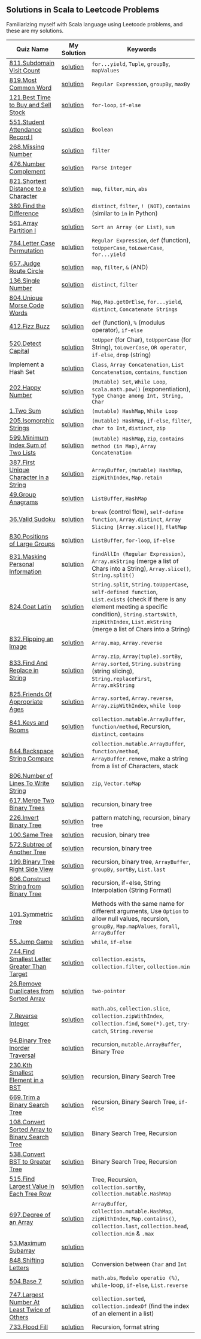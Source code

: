 
## Solutions in Scala to Leetcode Problems

Familiarizing myself with Scala language using Leetcode problems, and these are my solutions. 



| Quiz Name | My Solution | Keywords |
|-----------|-------------|------------------------------|
|[811.Subdomain Visit Count](https://leetcode.com/problems/subdomain-visit-count/description/) |[solution](https://github.com/XD-DENG/leetcode-scala/blob/master/src/811.scala)|`for...yield`, `Tuple`, `groupBy`, `mapValues`|
|[819.Most Common Word](https://leetcode.com/problems/most-common-word/description/)|[solution](https://github.com/XD-DENG/leetcode-scala/blob/master/src/819.scala)|`Regular Expression`, `groupBy`, `maxBy`|
|[121.Best Time to Buy and Sell Stock](https://leetcode.com/problems/best-time-to-buy-and-sell-stock/description/)|[solution](https://github.com/XD-DENG/leetcode-scala/blob/master/src/121.scala) |`for-loop`, `if-else` |  
|[551.Student Attendance Record I](https://leetcode.com/problems/student-attendance-record-i/description/) |[solution](https://github.com/XD-DENG/leetcode-scala/blob/master/src/551.scala) |`Boolean` |
|[268.Missing Number](https://leetcode.com/problems/missing-number/description/)|[solution](https://github.com/XD-DENG/leetcode-scala/blob/master/src/268.scala)|`filter`|
|[476.Number Complement](https://leetcode.com/problems/number-complement/description/)|[solution](https://github.com/XD-DENG/leetcode-scala/blob/master/src/476.scala)|`Parse Integer`|
|[821.Shortest Distance to a Character](https://leetcode.com/problems/shortest-distance-to-a-character/description/)|[solution](https://github.com/XD-DENG/leetcode-scala/blob/master/src/821.scala)|`map`, `filter`, `min`, `abs`|
|[389.Find the Difference](https://leetcode.com/problems/find-the-difference/description/)|[solution](https://github.com/XD-DENG/leetcode-scala/blob/master/src/389.scala)|`distinct`, `filter`, `! (NOT)`, `contains` (similar to `in` in Python)|
|[561.Array Partition I](https://leetcode.com/problems/array-partition-i/description/)|[solution](https://github.com/XD-DENG/leetcode-scala/blob/master/src/561.scala)|`Sort an Array (or List)`, `sum`|
|[784.Letter Case Permutation](https://leetcode.com/problems/letter-case-permutation/description/)|[solution](https://github.com/XD-DENG/leetcode-scala/blob/master/src/784.scala)|`Regular Expression`, `def` (function), `toUpperCase`, `toLowerCase`, `for...yield`|
|[657.Judge Route Circle](https://leetcode.com/problems/judge-route-circle/description/)|[solution](https://github.com/XD-DENG/leetcode-scala/blob/master/src/657.scala)|`map`, `filter`, `&` (AND)|
|[136.Single Number](https://leetcode.com/problems/single-number/description/)|[solution](https://github.com/XD-DENG/leetcode-scala/blob/master/src/136.scala)|`distinct`, `filter`|
|[804.Unique Morse Code Words](https://leetcode.com/problems/unique-morse-code-words/description/)|[solution](https://github.com/XD-DENG/leetcode-scala/blob/master/src/804.scala)|`Map`, `Map.getOrElse`, `for...yield`, `distinct`, `Concatenate Strings`|
|[412.Fizz Buzz](https://leetcode.com/problems/fizz-buzz/description/)|[solution](https://github.com/XD-DENG/leetcode-scala/blob/master/src/412.scala)|`def` (function), `%` (modulus operator), `if-else`|
|[520.Detect Capital](https://leetcode.com/problems/detect-capital/description/)|[solution](https://github.com/XD-DENG/leetcode-scala/blob/master/src/520.scala)|`toUpper` (for Char), `toUpperCase` (for String), `toLowerCase`, `OR operator`, `if-else`, `drop` (string)|
|Implement a Hash Set|[solution](https://github.com/XD-DENG/leetcode-scala/blob/master/src/MyHashSet.scala)|`Class`, `Array Concatenation`, `List Concatenation`, `contains`, `function`|
|[202.Happy Number](https://leetcode.com/problems/happy-number/description/)|[solution](https://github.com/XD-DENG/leetcode-scala/blob/master/src/202.scala)|`(Mutable) Set`, `While Loop`, `scala.math.pow()` (exponentiation), `Type Change among Int, String, Char`|
|[1.Two Sum](https://leetcode.com/problems/two-sum/description/)|[solution](https://github.com/XD-DENG/leetcode-scala/blob/master/src/1.scala)|`(mutable) HashMap`, `While Loop`|
|[205.Isomorphic Strings](https://leetcode.com/problems/isomorphic-strings/description/)|[solution](https://github.com/XD-DENG/leetcode-scala/blob/master/src/205.scala)|`(mutable) HashMap`, `if-else`, `filter`, `char to Int`, `distinct`, `zip`|
|[599.Minimum Index Sum of Two Lists](https://leetcode.com/problems/minimum-index-sum-of-two-lists/description/)|[solution](https://github.com/XD-DENG/leetcode-scala/blob/master/src/599.scala)|`(mutable) HashMap`, `zip`, `contains method (in Map)`, `Array Concatenation`|
|[387.First Unique Character in a String](https://leetcode.com/problems/first-unique-character-in-a-string/description/)|[solution](https://github.com/XD-DENG/leetcode-scala/blob/master/src/387.scala)|`ArrayBuffer`, `(mutable) HashMap`, `zipWithIndex`, `Map.retain`|
|[49.Group Anagrams](https://leetcode.com/problems/group-anagrams/description/)|[solution](https://github.com/XD-DENG/leetcode-scala/blob/master/src/49.scala)|`ListBuffer`, `HashMap`|
|[36.Valid Sudoku](https://leetcode.com/problems/valid-sudoku/description/)|[solution](https://github.com/XD-DENG/leetcode-scala/blob/master/src/36.scala)|`break` (control flow), `self-define function`, `Array.distinct`, `Array Slicing [Array.slice()]`, `flatMap`|
|[830.Positions of Large Groups](https://leetcode.com/problems/positions-of-large-groups/description/)|[solution](https://github.com/XD-DENG/leetcode-scala/blob/master/src/830.scala)|`ListBuffer`, `for-loop`, `if-else`|
|[831.Masking Personal Information](https://leetcode.com/problems/masking-personal-information/description/)|[solution](https://github.com/XD-DENG/leetcode-scala/blob/master/src/831.scala)|`findAllIn (Regular Expression)`, `Array.mkString` (merge a list of Chars into a String), `Array.slice()`, `String.split()`|
|[824.Goat Latin](https://leetcode.com/problems/goat-latin/description/)|[solution](https://github.com/XD-DENG/leetcode-scala/blob/master/src/824.scala)|`String.split`, `String.toUpperCase`, `self-defined function`, `List.exists` (check if there is any element meeting a specific condition), `String.startsWith`, `zipWithIndex`, `List.mkString` (merge a list of Chars into a String)|
|[832.Flipping an Image](https://leetcode.com/problems/flipping-an-image/description/)|[solution](https://github.com/XD-DENG/leetcode-scala/blob/master/src/832.scala)|`Array.map`, `Array.reverse`|
|[833.Find And Replace in String](https://leetcode.com/problems/find-and-replace-in-string/description/)|[solution](https://github.com/XD-DENG/leetcode-scala/blob/master/src/833.scala)|`Array.zip`, `Array(tuple).sortBy`, `Array.sorted`, `String.substring` (string slicing), `String.replaceFirst`, `Array.mkString`|
|[825.Friends Of Appropriate Ages](https://leetcode.com/problems/friends-of-appropriate-ages/description/)|[solution](https://github.com/XD-DENG/leetcode-scala/blob/master/src/825.scala)|`Array.sorted`, `Array.reverse`, `Array.zipWithIndex`, `while loop`|
|[841.Keys and Rooms](https://leetcode.com/problems/keys-and-rooms/description/)|[solution](https://github.com/XD-DENG/leetcode-scala/blob/master/src/841.scala)|`collection.mutable.ArrayBuffer`, `function/method`, Recursion, `distinct`, `contains`|
|[844.Backspace String Compare](https://leetcode.com/problems/backspace-string-compare/description/)|[solution](https://github.com/XD-DENG/leetcode-scala/blob/master/src/844.scala)|`collection.mutable.ArrayBuffer`, `function/method`, `ArrayBuffer.remove`, make a string from a list of Characters, stack|
|[806.Number of Lines To Write String](https://leetcode.com/problems/number-of-lines-to-write-string/description/)|[solution](https://github.com/XD-DENG/leetcode-scala/blob/master/src/806.scala)|`zip`, `Vector.toMap`|
|[617.Merge Two Binary Trees](https://leetcode.com/problems/merge-two-binary-trees/description/)|[solution](https://github.com/XD-DENG/leetcode-scala/blob/master/src/617.scala)|recursion, binary tree|
|[226.Invert Binary Tree](https://leetcode.com/problems/invert-binary-tree/description/)|[solution](https://github.com/XD-DENG/leetcode-scala/blob/master/src/226.scala)|pattern matching, recursion, binary tree|
|[100.Same Tree](https://leetcode.com/problems/same-tree/description/)|[solution](https://github.com/XD-DENG/leetcode-scala/blob/master/src/100.scala)|recusion, binary tree|
|[572.Subtree of Another Tree](https://leetcode.com/problems/subtree-of-another-tree/description/)|[solution](https://github.com/XD-DENG/leetcode-scala/blob/master/src/572.scala)|recursion, binary tree|
|[199.Binary Tree Right Side View](https://leetcode.com/problems/binary-tree-right-side-view/description/)|[solution](https://github.com/XD-DENG/leetcode-scala/blob/master/src/199.scala)|recursion, binary tree, `ArrayBuffer`, `groupBy`, `sortBy`, `List.last`|
|[606.Construct String from Binary Tree](https://leetcode.com/problems/construct-string-from-binary-tree/description/)|[solution](https://github.com/XD-DENG/leetcode-scala/blob/master/src/606.scala)|recursion, if-else, String Interpolation (String Format)|
|[101.Symmetric Tree](https://leetcode.com/problems/symmetric-tree/description/)|[solution](https://github.com/XD-DENG/leetcode-scala/blob/master/src/101.scala)|Methods with the same name for different arguments, Use `Option` to allow null values, recursion, `groupBy`, `Map.mapValues`, `forall`, `ArrayBuffer`|
|[55.Jump Game](https://leetcode.com/problems/jump-game/description/)|[solution](https://github.com/XD-DENG/leetcode-scala/blob/master/src/55.scala)|`while`, `if-else`|
|[744.Find Smallest Letter Greater Than Target](https://leetcode.com/problems/find-smallest-letter-greater-than-target/description/)|[solution](https://github.com/XD-DENG/leetcode-scala/blob/master/src/744.scala)|`collection.exists`, `collection.filter`, `collection.min`|
|[26.Remove Duplicates from Sorted Array](https://leetcode.com/problems/remove-duplicates-from-sorted-array/description/)|[solution](https://github.com/XD-DENG/leetcode-scala/blob/master/src/26.scala)|`two-pointer`|
|[7.Reverse Integer](https://leetcode.com/problems/reverse-integer/description/)|[solution](https://github.com/XD-DENG/leetcode-scala/blob/master/src/7.scala)|`math.abs`, `collection.slice`, `collection.zipWithIndex`, `collection.find`, `Some(*).get`, `try-catch`, `String.reverse`|
|[94.Binary Tree Inorder Traversal](https://leetcode.com/problems/binary-tree-inorder-traversal/description/)|[solution](https://github.com/XD-DENG/leetcode-scala/blob/master/src/94.scala)|recursion, `mutable.ArrayBuffer`, Binary Tree|
|[230.Kth Smallest Element in a BST](https://leetcode.com/problems/kth-smallest-element-in-a-bst/description/)|[solution](https://github.com/XD-DENG/leetcode-scala/blob/master/src/230.scala)|recursion, Binary Search Tree|
|[669.Trim a Binary Search Tree](https://leetcode.com/problems/trim-a-binary-search-tree/description/)|[solution](https://github.com/XD-DENG/leetcode-scala/blob/master/src/669.scala)|recursion, Binary Search Tree, `if-else`|
|[108.Convert Sorted Array to Binary Search Tree](https://leetcode.com/problems/convert-sorted-array-to-binary-search-tree/description/)|[solution](https://github.com/XD-DENG/leetcode-scala/blob/master/src/108.scala)|Binary Search Tree, Recursion|
|[538.Convert BST to Greater Tree](https://leetcode.com/problems/convert-bst-to-greater-tree/description/)|[solution](https://github.com/XD-DENG/leetcode-scala/blob/master/src/538.scala)|Binary Search Tree, Recursion|
|[515.Find Largest Value in Each Tree Row](https://leetcode.com/problems/find-largest-value-in-each-tree-row/description/)|[solution](https://github.com/XD-DENG/leetcode-scala/blob/master/src/515.scala)|Tree, Recursion, `collection.sortBy`, `collection.mutable.HashMap`|
|[697.Degree of an Array](https://leetcode.com/problems/degree-of-an-array/description/)|[solution](https://github.com/XD-DENG/leetcode-scala/blob/master/src/697.scala)|`ArrayBuffer`, `collection.mutable.HashMap`, `zipWithIndex`, `Map.contains()`, `collection.last`, `collection.head`, `collection.min` & `.max`|
|[53.Maximum Subarray](https://leetcode.com/problems/maximum-subarray/description/)|[solution](https://github.com/XD-DENG/leetcode-scala/blob/master/src/53.scala)||
|[848.Shifting Letters](https://leetcode.com/problems/shifting-letters/description/)|[solution](https://github.com/XD-DENG/leetcode-scala/blob/master/src/848.scala)|Conversion between `Char` and `Int`|
|[504.Base 7](https://leetcode.com/problems/base-7/description/)|[solution](https://github.com/XD-DENG/leetcode-scala/blob/master/src/504.scala)|`math.abs`, `Modulo operatio (%)`, `while`-loop, `if-else`, `List.reverse`|
|[747.Largest Number At Least Twice of Others](https://leetcode.com/problems/largest-number-at-least-twice-of-others/description/)|[solution](https://github.com/XD-DENG/leetcode-scala/blob/master/src/747.scala)|`collection.sorted`, `collection.indexOf` (find the index of an element in a list)|
|[733.Flood Fill](https://leetcode.com/problems/flood-fill/description/)|[solution](https://github.com/XD-DENG/leetcode-scala/blob/master/src/733.scala)|Recursion, format string|